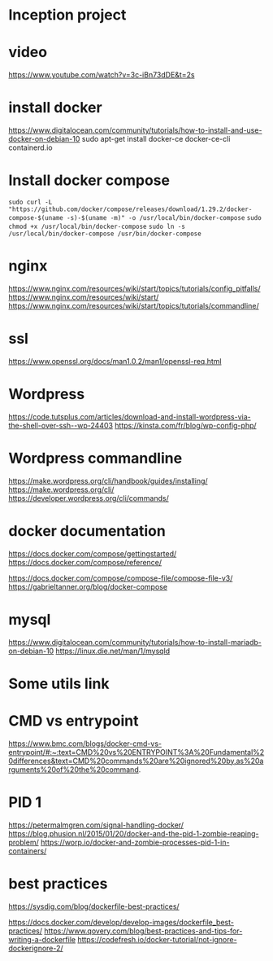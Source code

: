 
# Inception project

# video
https://www.youtube.com/watch?v=3c-iBn73dDE&t=2s

# install docker
https://www.digitalocean.com/community/tutorials/how-to-install-and-use-docker-on-debian-10
sudo apt-get install docker-ce docker-ce-cli containerd.io

# Install docker compose
`sudo curl -L "https://github.com/docker/compose/releases/download/1.29.2/docker-compose-$(uname -s)-$(uname -m)" -o /usr/local/bin/docker-compose`
`sudo chmod +x /usr/local/bin/docker-compose`
`sudo ln -s /usr/local/bin/docker-compose /usr/bin/docker-compose`

# nginx
https://www.nginx.com/resources/wiki/start/topics/tutorials/config_pitfalls/
https://www.nginx.com/resources/wiki/start/
https://www.nginx.com/resources/wiki/start/topics/tutorials/commandline/

# ssl
https://www.openssl.org/docs/man1.0.2/man1/openssl-req.html

# Wordpress
https://code.tutsplus.com/articles/download-and-install-wordpress-via-the-shell-over-ssh--wp-24403
https://kinsta.com/fr/blog/wp-config-php/

# Wordpress commandline
https://make.wordpress.org/cli/handbook/guides/installing/
https://make.wordpress.org/cli/
https://developer.wordpress.org/cli/commands/

# docker documentation
https://docs.docker.com/compose/gettingstarted/
https://docs.docker.com/compose/reference/

https://docs.docker.com/compose/compose-file/compose-file-v3/
https://gabrieltanner.org/blog/docker-compose

# mysql
https://www.digitalocean.com/community/tutorials/how-to-install-mariadb-on-debian-10
https://linux.die.net/man/1/mysqld

# Some utils link

# CMD vs entrypoint
https://www.bmc.com/blogs/docker-cmd-vs-entrypoint/#:~:text=CMD%20vs%20ENTRYPOINT%3A%20Fundamental%20differences&text=CMD%20commands%20are%20ignored%20by,as%20arguments%20of%20the%20command.

# PID 1
https://petermalmgren.com/signal-handling-docker/
https://blog.phusion.nl/2015/01/20/docker-and-the-pid-1-zombie-reaping-problem/
https://worp.io/docker-and-zombie-processes-pid-1-in-containers/

# best practices
https://sysdig.com/blog/dockerfile-best-practices/

https://docs.docker.com/develop/develop-images/dockerfile_best-practices/
https://www.qovery.com/blog/best-practices-and-tips-for-writing-a-dockerfile
https://codefresh.io/docker-tutorial/not-ignore-dockerignore-2/

